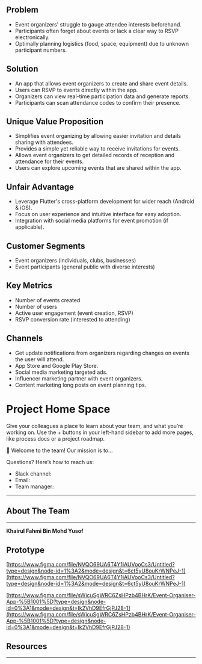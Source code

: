 ## Problem
- Event organizers' struggle to gauge attendee interests beforehand.
- Participants often forget about events or lack a clear way to RSVP electronically.
- Optimally planning logistics (food, space, equipment) due to unknown participant numbers.

## Solution
- An app that allows event organizers to create and share event details.
- Users can RSVP to events directly within the app.
- Organizers can view real-time participation data and generate reports.
- Participants can scan attendance codes to confirm their presence.

## Unique Value Proposition
- Simplifies event organizing by allowing easier invitation and details sharing with attendees.
- Provides a simple yet reliable way to receive invitations for events.
- Allows event organizers to get detailed records of reception and attendance for their events.
- Users can explore upcoming events that are shared within the app.

## Unfair Advantage
- Leverage Flutter's cross-platform development for wider reach (Android & iOS).
- Focus on user experience and intuitive interface for easy adoption.
- Integration with social media platforms for event promotion (if applicable).

## Customer Segments
- Event organizers (individuals, clubs, businesses)
- Event participants (general public with diverse interests)

## Key Metrics 
- Number of events created 
- Number of users 
- Active user engagement (event creation, RSVP)
- RSVP conversion rate (interested to attending)

## Channels 
- Get update notifications from organizers regarding changes on events the user will attend.
- App Store and Google Play Store.
- Social media marketing targeted ads.
- Influencer marketing partner with event organizers.
- Content marketing long posts on event planning tips.


# Project Home Space

Give your colleagues a place to learn about your team, and what you’re working on. Use the + buttons in your left-hand sidebar to add more pages, like process docs or a project roadmap.

<aside>
👋 Welcome to the team! Our mission is to…

Questions? Here’s how to reach us:

- Slack channel:
- Email:
- Team manager:
</aside>

---

## About The Team

---

**Khairul Fahmi Bin Mohd Yusof**

## Prototype

[https://www.figma.com/file/NVQO69UA6T4Y1iAUVooCs3/Untitled?type=design&node-id=1%3A2&mode=design&t=6ct5yU8ouKrWNPeJ-1](https://www.figma.com/file/NVQO69UA6T4Y1iAUVooCs3/Untitled?type=design&node-id=1%3A2&mode=design&t=6ct5yU8ouKrWNPeJ-1)

[https://www.figma.com/file/sWicuSgWRC6ZsHPzb4BHrK/Event-Organiser-App-%5B1001%5D?type=design&node-id=0%3A1&mode=design&t=Ik2VhD9EfrGjPJ28-1](https://www.figma.com/file/sWicuSgWRC6ZsHPzb4BHrK/Event-Organiser-App-%5B1001%5D?type=design&node-id=0%3A1&mode=design&t=Ik2VhD9EfrGjPJ28-1)

## Resources

---
